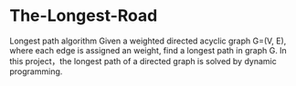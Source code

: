 # The-Longest-Road
Longest path algorithm
Given a weighted directed acyclic graph  G=(V, E),
where each edge is assigned an weight,
find a longest path in graph G.
In this project，the longest path of a directed graph is solved by dynamic programming.
